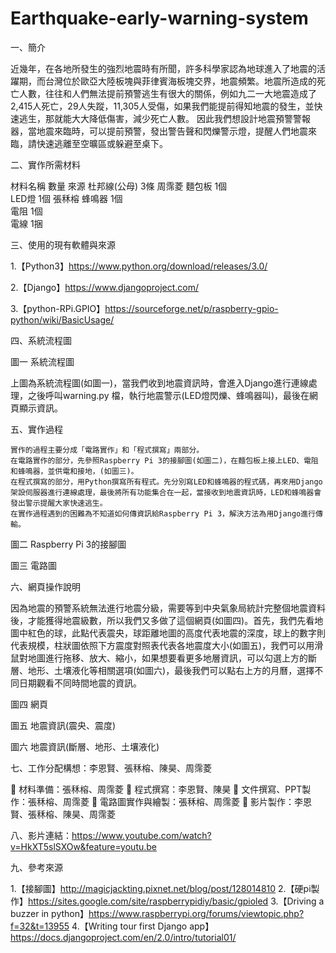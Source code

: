 # Earthquake-early-warning-system
一、簡介

近幾年，在各地所發生的強烈地震時有所聞，許多科學家認為地球進入了地震的活躍期，而台灣位於歐亞大陸板塊與菲律賓海板塊交界，地震頻繁。地震所造成的死亡人數，往往和人們無法提前預警逃生有很大的關係，例如九二一大地震造成了2,415人死亡，29人失蹤，11,305人受傷，如果我們能提前得知地震的發生，並快速逃生，那就能大大降低傷害，減少死亡人數。
    因此我們想設計地震預警警報器，當地震來臨時，可以提前預警，發出警告聲和閃爍警示燈，提醒人們地震來臨，請快速逃離至空曠區或躲避至桌下。
    
二、實作所需材料

材料名稱	數量	來源
杜邦線(公母)	3條	周霈菱
麵包板	1個	
LED燈	1個	張秝榕
蜂鳴器	1個	
電阻	1個	
電線	1捆	

三、使用的現有軟體與來源

1.【Python3】https://www.python.org/download/releases/3.0/

2.【Django】https://www.djangoproject.com/

3.【python-RPi.GPIO】https://sourceforge.net/p/raspberry-gpio-python/wiki/BasicUsage/

四、系統流程圖

 
圖一 系統流程圖

上圖為系統流程圖(如圖一)，當我們收到地震資訊時，會進入Django進行連線處理，之後呼叫warning.py 檔，執行地震警示(LED燈閃爍、蜂鳴器叫)，最後在網頁顯示資訊。

五、實作過程

    實作的過程主要分成「電路實作」和「程式撰寫」兩部分。
    在電路實作的部分，先參照Raspberry Pi 3的接腳圖(如圖二)，在麵包板上接上LED、電阻和蜂鳴器，並供電和接地，(如圖三)。
    在程式撰寫的部分，用Python撰寫所有程式。先分別寫LED和蜂鳴器的程式碼，再來用Django架設伺服器進行連線處理，最後將所有功能集合在一起，當接收到地震資訊時，LED和蜂鳴器會發出警示提醒大家快速逃生。
    在實作過程遇到的困難為不知道如何傳資訊給Raspberry Pi 3，解決方法為用Django進行傳輸。
 
圖二 Raspberry Pi 3的接腳圖
 
圖三 電路圖

六、網頁操作說明

因為地震的預警系統無法進行地震分級，需要等到中央氣象局統計完整個地震資料後，才能獲得地震級數，所以我們又多做了這個網頁(如圖四)。首先，我們先看地圖中紅色的球，此點代表震央，球距離地圖的高度代表地震的深度，球上的數字則代表規模，柱狀圖依照下方震度對照表代表各地震度大小(如圖五)，我們可以用滑鼠對地圖進行拖移、放大、縮小，如果想要看更多地層資訊，可以勾選上方的斷層、地形、土壤液化等相關選項(如圖六)，最後我們可以點右上方的月曆，選擇不同日期觀看不同時間地震的資訊。
 
圖四 網頁
 
圖五 地震資訊(震央、震度)
 
圖六 地震資訊(斷層、地形、土壤液化)

七、工作分配構想：李恩賢、張秝榕、陳昊、周霈菱

	材料準備：張秝榕、周霈菱
	程式撰寫：李恩賢、陳昊
	文件撰寫、PPT製作：張秝榕、周霈菱
	電路圖實作與繪製：張秝榕、周霈菱
	影片製作：李恩賢、張秝榕、陳昊、周霈菱

八、影片連結：https://www.youtube.com/watch?v=HkXT5slSXOw&feature=youtu.be

九、參考來源

1.【接腳圖】http://magicjackting.pixnet.net/blog/post/128014810
2.【硬pi製作】https://sites.google.com/site/raspberrypidiy/basic/gpioled
3.【Driving a buzzer in python】https://www.raspberrypi.org/forums/viewtopic.php?f=32&t=13955
4.【Writing tour first Django app】https://docs.djangoproject.com/en/2.0/intro/tutorial01/
